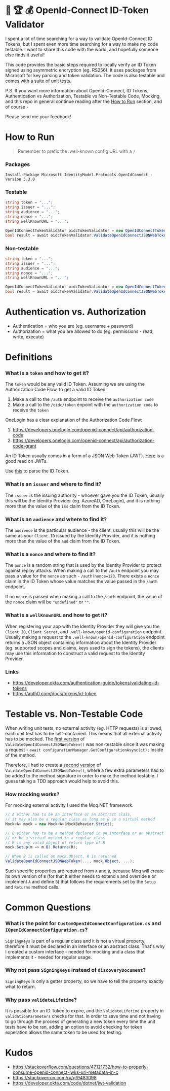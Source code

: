 # :crown: :trophy: :moneybag: OpenId-Connect ID-Token Validator

I spent a lot of time searching for a way to validate OpenId-Connect ID Tokens, but I spent even more time searching for a way to make my code testable. I want to share this code with the world, and hopefully someone else finds it useful!

This code provides the basic steps required to locally verify an ID Token signed using asymmetric encryption (eg. RS256). It uses packages from Microsoft for key parsing and token validation. The code is also testable and comes with a suite of unit tests.

P.S. If you want more information about OpenId-Connect, ID Tokens, Authentication vs Authorization, Testable vs Non-Testable Code, Mocking, and this repo in general continue reading after the [How to Run](#how-to-run) section, and of course - 

Please send me your feedback!

# How to Run

> Remember to prefix the .well-known config URL with a `/`

### Packages
```
Install-Package Microsoft.IdentityModel.Protocols.OpenIdConnect -Version 5.3.0
```

### Testable
```C#
string token = "...";
string issuer = "...";
string audience = "...";
string nonce = "...";
string wellKnownURL = "...";

OpenIdConnectTokenValidator oidcTokenValidator = new OpenIdConnectTokenValidator();
bool result = await oidcTokenValidator.ValidateOpenIdConnectJSONWebTokenWrapperAsync(token, issuer, audience, nonce, wellKnownURL);
```

### Non-testable
```C#
string token = "...";
string issuer = "...";
string audience = "...";
string nonce = "...";
string wellKnownURL = "...";

OpenIdConnectTokenValidator oidcTokenValidator = new OpenIdConnectTokenValidator();
bool result = await oidcTokenValidator.ValidateOpenIdConnectJSONWebTokenAsync(token, issuer, audience, nonce, wellKnownURL);
```

# Authentication vs. Authorization

- Authentication = who you are (eg. username + password)
- Authorization = what you are allowed to do (eg. permissions - read, write, execute)

# Definitions

### What is a `token` and how to get it?

The `token` would be any valid ID Token. Assuming we are using the Authorization Code Flow, to get a valid ID Token:
1. Make a call to the `/auth` endpoint to receive the `authorization code`
2. Make a call to the `/oidc/token` enpoint with the `authorization code` to receive the `token`

OneLogin has a clear explanation of the Authorization Code Flow:
1. https://developers.onelogin.com/openid-connect/api/authorization-code
2. https://developers.onelogin.com/openid-connect/api/authorization-code-grant

An ID Token usually comes in a form of a JSON Web Token (JWT). [Here](https://jwt.io/introduction/) is a good read on JWTs.

Use [this](https://jwt.io/) to parse the ID Token.

### What is an `issuer` and where to find it?

The `issuer` is the issuing authority - whoever gave you the ID Token, usually this will be the Identity Provider (eg. AzureAD, OneLogin), and it is nothing more than the value of the `iss` claim from the ID Token.

### What is an `audience` and where to find it?

The `audience` is the particular audience - the client, usually this will be the same as your `Client ID` issued by the Identity Provider, and it is nothing more than the value of the `aud` claim from the ID Token.

### What is a `nonce` and where to find it?

The `nonce` is a random string that is used by the Identity Provider to protect against replay attacks. When making a call to the `/auth` endpoint you may pass a value for the `nonce` as such - `/auth?nonce=123`. There exists a `nonce` claim in the ID Token whose value matches the value passed in the `/auth` endpoint.

If no `nonce` is passed when making a call to the `/auth` endpoint, the value of the `nonce` claim will be `"undefined"` or `""`.

### What is a `wellKnownURL` and how to get it?

When registering your app with the Identity Provider they will give you the `Client ID`, `Client Secret`, and `.well-known/openid-configuration` endpoint. Usually making a request to the `.well-known/openid-configuration` endpoint returns a JSON object containing information about the Identity Provider (eg. supported scopes and claims, keys used to sign the tokens), the clients may use this information to construct a valid request to the Identity Provider.

### Links
- https://developer.okta.com/authentication-guide/tokens/validating-id-tokens
- https://auth0.com/docs/tokens/id-token

# Testable vs. Non-Testable Code

When writing unit tests, no external activity (eg. HTTP requests) is allowed, each unit test has to be self-contained. This means that all external activity has to be mocked. The [first version](https://github.com/00111000/OpenId-Connect-ID-Token-Validator/tree/master/Non-Testable) of `ValidateOpenIdConnectJSONWebToken()` was non-testable since it was making a request - `await configurationManager.GetConfigurationAsync(ct);` inside of the method.

Therefore, I had to create a [second version](https://github.com/00111000/OpenId-Connect-ID-Token-Validator/tree/master/Testable) of `ValidateOpenIdConnectJSONWebToken()`, where a few extra parameters had to be added to the method signature in order to make the method testable. I guess taking a TDD approach would help to avoid this.

### How mocking works?

For mocking external activity I used the Moq.NET framework.

```C#
// A either has to be an interface or an abstract class, 
// it may also be a regular class as long as B is a virtual method
Mock<A> mock = new Mock<A>(MockBehavior.Strict);

// B either has to be a method declared in an interface or an abstract class, 
// or be a virtual method in a regular class
// R is any valid object of return type of B
mock.Setup(m => m.B).Returns(R);

// When B is called on mock.Object, R is returned
ValidateOpenIdConnectJSONWebToken(..., mock.Object, ...);
```

Such specific properties are required from `A` and `B`, because Moq will create its own version of `B` (for that it either needs to extend `A` and override `B` or implement `A` and define `B`) that follows the requirements set by the `Setup` and `Returns` method calls.

# Common Questions

### What is the point for `CustomOpenIdConnectConfiguration.cs` and `IOpenIdConnectConfiguration.cs`?

`SigningKeys` is part of a regular class and it is not a virtual property, therefore it must be declared in an interface or an abstract class. That's why I created a custom interface - needed for mocking and a class that implements it - needed for regular usage.

### Why not pass `SigningKeys` instead of `discoveryDocument`?

`SigningKeys` is only a getter property, so we have to tell the property exactly what to return.

### Why pass `validateLifetime`?

It is possible for an ID Token to expire, and the `ValidateLifetime` property in `validationParameters` checks for that. In order to save time and not having to go through the process of generating a new token every time the unit tests have to be ran, adding an option to avoid checking for token experation allows the same token to be used for testing.

# Kudos
- https://stackoverflow.com/questions/47121732/how-to-properly-consume-openid-connect-jwks-uri-metadata-in-c
- https://stackoverrun.com/ru/q/9483098
- https://developer.okta.com/code/dotnet/jwt-validation
